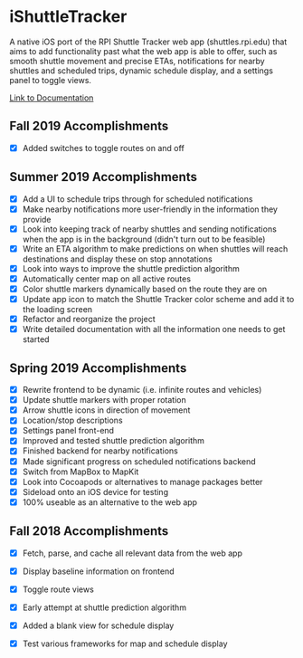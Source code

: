 # iShuttleTracker

A native iOS port of the RPI Shuttle Tracker web app (shuttles.rpi.edu) that
aims to add functionality past what the web app is able to offer, such as
smooth shuttle movement and precise ETAs, notifications for nearby shuttles
and scheduled trips, dynamic schedule display, and a settings panel to toggle
views.

[Link to Documentation](https://github.com/iShuttleTracker/iShuttleTracker/tree/master/Documentation)

## Fall 2019 Accomplishments
- [x] Added switches to toggle routes on and off

## Summer 2019 Accomplishments
- [x] Add a UI to schedule trips through for scheduled notifications
- [x] Make nearby notifications more user-friendly in the information they
      provide
- [x] Look into keeping track of nearby shuttles and sending notifications when
      the app is in the background (didn't turn out to be feasible)
- [x] Write an ETA algorithm to make predictions on when shuttles will reach
      destinations and display these on stop annotations
- [x] Look into ways to improve the shuttle prediction algorithm
- [x] Automatically center map on all active routes
- [x] Color shuttle markers dynamically based on the route they are on
- [x] Update app icon to match the Shuttle Tracker color scheme and add it to
      the loading screen
- [x] Refactor and reorganize the project
- [x] Write detailed documentation with all the information one needs to get
      started

## Spring 2019 Accomplishments
- [x] Rewrite frontend to be dynamic (i.e. infinite routes and vehicles)
- [x] Update shuttle markers with proper rotation
- [x] Arrow shuttle icons in direction of movement
- [x] Location/stop descriptions
- [x] Settings panel front-end
- [x] Improved and tested shuttle prediction algorithm
- [x] Finished backend for nearby notifications
- [x] Made significant progress on scheduled notifications backend
- [x] Switch from MapBox to MapKit
- [x] Look into Cocoapods or alternatives to manage packages better
- [x] Sideload onto an iOS device for testing
- [x] 100% useable as an alternative to the web app

## Fall 2018 Accomplishments
- [x] Fetch, parse, and cache all relevant data from the web app
- [x] Display baseline information on frontend
- [x] Toggle route views
- [x] Early attempt at shuttle prediction algorithm
- [x] Added a blank view for schedule display
- [x] Test various frameworks for map and schedule display

